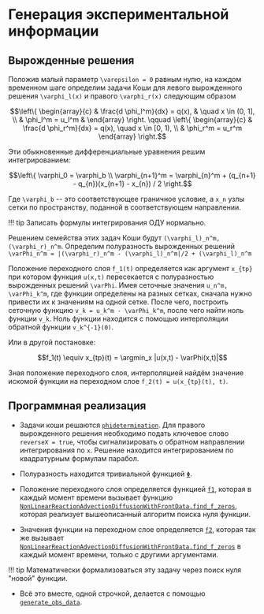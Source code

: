 # Генерация экспериментальной информации

## Вырожденные решения

Положив малый параметр ``\varepsilon = 0`` равным нулю, на каждом временном
шаге определим задачи Коши для левого вырожденного решения ``\varphi_l(x)``
и правого ``\varphi_r(x)`` следующим образом

```math
\left\{
\begin{array}{c}
    & \frac{d \phi_l^m}{dx} = q(x), & \quad x \in (0, 1], \\
    & \phi_l^m = u_l^m &
\end{array}
\right.
\qquad
\left\{
\begin{array}{c}
    & \frac{d \phi_r^m}{dx} = q(x), \quad x \in [0, 1), \\
    & \phi_r^m = u_r^m
\end{array}
\right.
```
Эти обыкновенные дифференциальные уравнения решим интегрированием:
```math
\left\{
\varphi_0 = \varphi_b \\
\varphi_{n+1}^m = \varphi_{n}^m + (q_{n+1} - q_{n})(x_{n+1} - x_{n}) / 2
\right.
```
Где ``\varphi_b`` -- это соответствующее граничное условие, а ``x_n`` узлы сетки
по пространству, поданной в соответствующем направлении.

!!! tip
    Записать формулы интегрирования ОДУ нормально.

Решением семейства этих задач Коши будут ``(\varphi_l)_n^m, (\varphi_r)_n^m``.
Определим полуразность вырожденных решений
``\varPhi_n^m = |(\varphi_r)_n^m - (\varphi_l)_n^m|/2 + (\varphi_l)_n^m``

Положение переходного слоя ``f_1(t)`` определяется как аргумент ``x_{tp}``
при котором функция ``u(x,t)`` пересекается с полуразностью вырожденных решений
``\varPhi``.
Имея сеточные значения ``u_n^m, \varPhi_k^m``, где функции определены на разных
сетках, сначала нужно привести их к значениям на одной сетке.
После чего, построить сеточную функцию ``v_k = u_k^m - \varPhi_k^m``, после чего
найти ноль функции ``v_k``.
Ноль функции находится с помощью интерполяции обратной функции ``v_k^{-1}(0)``.

Или в другой постановке:
```math
f_1(t) \equiv x_{tp}(t) = \argmin_x |u(x,t) - \varPhi(x,t)|
```

Зная положение переходного слоя, интерполяцией найдём значение искомой функции
на переходном слое ``f_2(t) = u(x_{tp}(t), t)``.

## Программная реализация

* Задачи коши решаются [`phidetermination`](@ref). Для правого вырожденного
    решения необходимо подать ключевое слово `reverseX = true`, чтобы
    сигнализировать о обратном направлении интегрирования по ``x``.
    Решение находится интегрированием по квадратурным формулам парабол.

* Полуразность находится тривиальной функцией [`Φ`](@ref).

* Положение переходного слоя определяется функцией [`f1`](@ref), которая в
    каждый момент времени вызывает функцию
    [`NonLinearReactionAdvectionDiffusionWithFrontData.find_f_zeros`](@ref),
    которая реализует вышеописанный алгоритм поиска нуля функции.

* Значения функции на переходном слое определяется [`f2`](@ref), которая
    так же вызывает
    [`NonLinearReactionAdvectionDiffusionWithFrontData.find_f_zeros`](@ref)
    в каждый момент времени, только с другими аргументами.

!!! tip
    Математически формализоваться эту задачу через поиск нуля "новой"
    функции.

* Всё это вместе, одной строчкой, делается с помощью
    [`generate_obs_data`](@ref).
